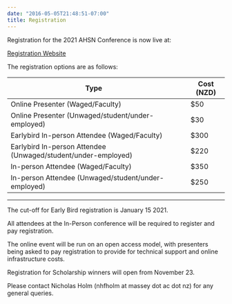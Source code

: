 ```yaml
---
date: "2016-05-05T21:48:51-07:00"
title: Registration
---
```


Registration for the 2021 AHSN Conference is now live at:

<a href="https://www.massey.ac.nz/learning/departments/school-english-media-studies/news-and-events/conferences--symposiums/humour-at-work-payment.cfm" target="_blank">Registration Website</a>


The registration options are as follows:
 
Type| |Cost (NZD)
----|--|----  
Online Presenter (Waged/Faculty)| |$50  
Online Presenter (Unwaged/student/under-employed)| |$30  
Earlybird In-person Attendee (Waged/Faculty)| |$300  
Earlybird In-person Attendee (Unwaged/student/under-employed)| |$220  
In-person Attendee (Waged/Faculty)| |$350  
In-person Attendee (Unwaged/student/under-employed)| |$250 
-----------------




The cut-off for Early Bird registration is January 15 2021.
 
All attendees at the In-Person conference will be required to register and pay registration.
 
The online event will be run on an open access model, with presenters being asked to pay registration to provide for technical support and online infrastructure costs.
 
Registration for Scholarship winners will open from November 23.
 
Please contact Nicholas Holm (nhfholm at massey dot ac dot nz) for any general queries.
